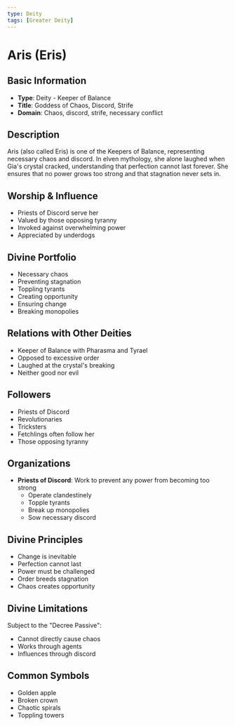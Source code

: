 ```yaml
---
type: Deity
tags: [Greater Deity]
---
```


# Aris (Eris)

## Basic Information
- **Type**: Deity - Keeper of Balance
- **Title**: Goddess of Chaos, Discord, Strife
- **Domain**: Chaos, discord, strife, necessary conflict

## Description
Aris (also called Eris) is one of the Keepers of Balance, representing necessary chaos and discord. In elven mythology, she alone laughed when Gia's crystal cracked, understanding that perfection cannot last forever. She ensures that no power grows too strong and that stagnation never sets in.

## Worship & Influence
- Priests of Discord serve her
- Valued by those opposing tyranny
- Invoked against overwhelming power
- Appreciated by underdogs

## Divine Portfolio
- Necessary chaos
- Preventing stagnation
- Toppling tyrants
- Creating opportunity
- Ensuring change
- Breaking monopolies

## Relations with Other Deities
- Keeper of Balance with Pharasma and Tyrael
- Opposed to excessive order
- Laughed at the crystal's breaking
- Neither good nor evil

## Followers
- Priests of Discord
- Revolutionaries
- Tricksters
- Fetchlings often follow her
- Those opposing tyranny

## Organizations
- **Priests of Discord**: Work to prevent any power from becoming too strong
  - Operate clandestinely
  - Topple tyrants
  - Break up monopolies
  - Sow necessary discord

## Divine Principles
- Change is inevitable
- Perfection cannot last
- Power must be challenged
- Order breeds stagnation
- Chaos creates opportunity

## Divine Limitations
Subject to the "Decree Passive":
- Cannot directly cause chaos
- Works through agents
- Influences through discord

## Common Symbols
- Golden apple
- Broken crown
- Chaotic spirals
- Toppling towers